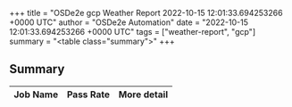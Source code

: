 +++
title = "OSDe2e gcp Weather Report 2022-10-15 12:01:33.694253266 +0000 UTC"
author = "OSDe2e Automation"
date = "2022-10-15 12:01:33.694253266 +0000 UTC"
tags = ["weather-report", "gcp"]
summary = "<table class=\"summary\"></table>"
+++
## Summary

| Job Name | Pass Rate | More detail |
|----------|-----------|-------------|




